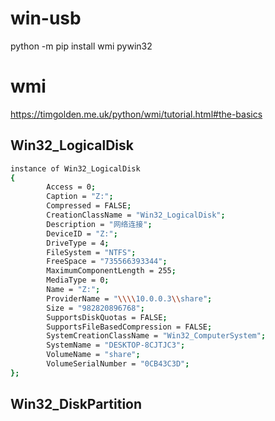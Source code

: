 # win-usb

python -m pip install wmi pywin32

# wmi

https://timgolden.me.uk/python/wmi/tutorial.html#the-basics


## Win32_LogicalDisk

```bash
instance of Win32_LogicalDisk
{
        Access = 0;
        Caption = "Z:";
        Compressed = FALSE;
        CreationClassName = "Win32_LogicalDisk";
        Description = "网络连接";
        DeviceID = "Z:";
        DriveType = 4;
        FileSystem = "NTFS";
        FreeSpace = "735566393344";
        MaximumComponentLength = 255;
        MediaType = 0;
        Name = "Z:";
        ProviderName = "\\\\10.0.0.3\\share";
        Size = "982820896768";
        SupportsDiskQuotas = FALSE;
        SupportsFileBasedCompression = FALSE;
        SystemCreationClassName = "Win32_ComputerSystem";
        SystemName = "DESKTOP-8CJTJC3";
        VolumeName = "share";
        VolumeSerialNumber = "0CB43C3D";
};
```

## Win32_DiskPartition

```bash

```